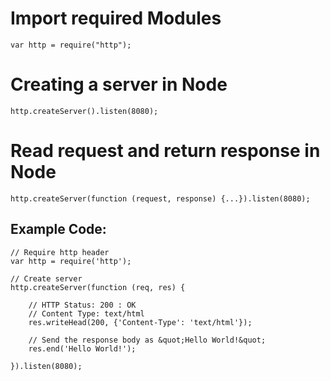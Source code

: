 # Import required Modules
```
var http = require("http");
```
# Creating a server in Node
```
http.createServer().listen(8080);
```
# Read request and return response in Node
```
http.createServer(function (request, response) {...}).listen(8080);

```

## Example Code:
```
// Require http header
var http = require('http');
 
// Create server
http.createServer(function (req, res) {

    // HTTP Status: 200 : OK
    // Content Type: text/html
    res.writeHead(200, {'Content-Type': 'text/html'});
    
    // Send the response body as &quot;Hello World!&quot;  
    res.end('Hello World!');

}).listen(8080);


```
